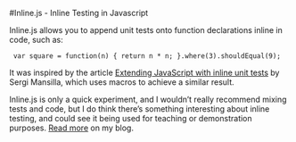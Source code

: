 #Inline.js - Inline Testing in Javascript
    
 Inline.js allows you to append unit tests onto function declarations inline in code, such as:
 
     var square = function(n) { return n * n; }.where(3).shouldEqual(9);
 
 It was inspired by the article [Extending JavaScript with inline unit tests](http://sergimansilla.com/blog/extending-js-inline-unit-tests/) by Sergi Mansilla, which uses macros to achieve a similar result.
 
 Inline.js is only a quick experiment, and I wouldn’t really recommend mixing tests and code, but I do think there’s something interesting about inline testing, and could see it being used for teaching or demonstration purposes. [Read more](http://jordanwallwork.co.uk/2013/11/inline-js-inline-testing-with-javascript/) on my blog.
